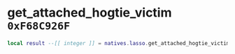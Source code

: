 # get_attached_hogtie_victim `0xF68C926F`

```lua
local result --[[ integer ]] = natives.lasso.get_attached_hogtie_victim(_unk0 --[[ integer ]])
```